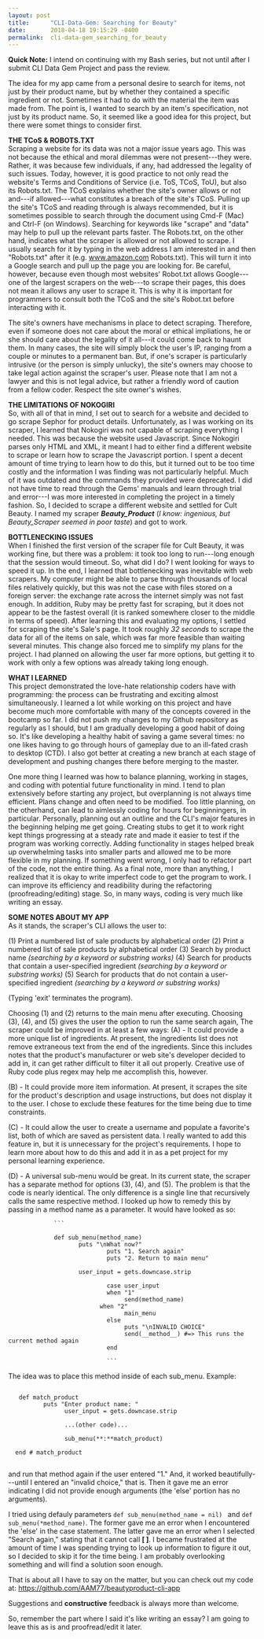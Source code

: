 ```yaml
---
layout: post
title:      "CLI-Data-Gem: Searching for Beauty"
date:       2018-04-18 19:15:29 -0400
permalink:  cli-data-gem_searching_for_beauty
---
```



**Quick Note:**
I intend on continuing with my Bash series, but not until after I submit CLI Data Gem Project and pass the review.

The idea for my app came from a personal desire to search for items, not just by their product name, but by whether they contained a specific ingredient or not. Sometimes it had to do with the material the item was made from. The point is, I wanted to search by an item's specification, not just by its product name. So, it seemed like a good idea for this project, but there were somet things to consider first.


**THE TCoS & ROBOTS.TXT** <br />
Scraping a website for its data was not a major issue years ago. This was not because the ethical and moral dilemmas were not present---they were. Rather, it was because few individuals, if any, had addressed the legality of such issues. Today, however, it is good practice to not only read the website's  Terms and Conditions of Service (i.e. ToS, TCoS, ToU), but also its Robots.txt. The TCoS explains whether the site's owner allows or not and---if allowed---what constitutes a breach of the site's TCoS. Pulling up the site's TCoS and reading through is always recommended, but it is sometimes possible to search through the document using  Cmd-F (Mac) and Ctrl-F (on Windows). Searching for keywords like "scrape" and "data" may help to pull up the relevant parts faster. The Robots.txt, on the other hand, indicates what the scraper is allowed or not allowed to scrape. I usually search for it by typing in the web address I am interested in and then "Robots.txt" after it (e.g. www.amazon.com   Robots.txt). This will turn it into a Google search and pull up the page you are looking for. Be careful, however, because even though most websites' Robot.txt allows Google---one of the largest scrapers on the web---to scrape their pages, this does not mean it allows any user to scrape it. This is why it is important for programmers to consult both the TCoS and the site's Robot.txt before interacting with it.

The site's owners have mechanisms in place to detect scraping. Therefore, even if someone  does not care about the moral or ethical impliations, he or she should care about the legality of it all---it could come back to haunt them. In many cases, the site will simply block the user's IP, ranging from a couple or minutes to a permanent ban. But, if one's scraper is particularly intrusive (or the person is simply unlucky), the site's owners may choose to take legal action against the scraper's user. Please note that I am not a lawyer and this is not legal advice, but rather a friendly word of caution from a fellow coder. Respect the site owner's wishes.

**THE LIMITATIONS OF NOKOGIRI** <br />
So, with all of that in mind, I set out to search for a website and decided to go scrape Sephor for product details. Unfortunately, as I was working on its scraper, I learned that Nokogiri was not capable of scraping everything I needed. This was because the website used Javascript. Since Nokogiri parses only HTML and XML, it meant I had to either find a different website to scrape or learn how to scrape the Javascript portion. I spent a decent amount of time trying to learn how to do this, but it turned out to be too time costly and the information I was finding was not particularly helpful. Much of it was outdated and the commands they provided were deprecated. I did not have time to read through the Gems' manuals and learn through trial and error---I was more interested in completing the project in a timely fashion. So, I decided to scrape a different website and settled for Cult Beauty. I named my scraper ***Beauty_Product*** (*I know: ingenious, but Beauty_Scraper seemed in poor taste*) and got to work.

**BOTTLENECKING ISSUES** <br />
When I finished the first version of the scraper file for Cult Beauty, it was working fine, but there was a problem: it took too long to run---long enough that the session would timeout. So, what did I do? I went looking for ways to speed it up. In the end, I learned that bottlenecking was inevitable with web scrapers. My computer might be able to parse through thousands of local files relatively quickly, but this was not the case with files stored on a foreign server: the exchange rate across the internet simply was not fast enough. In addition, Ruby may be pretty fast for scraping, but it does not appear to be the fastest overall (it is ranked somewhere closer to the middle in terms of speed). After learning this and evaluating my options, I settled for scraping the site's Sale's page. It took roughly *32 seconds* to scrape the data for all of the items on sale, which was far more feasible than waiting several minutes. This change also forced me to simplify my plans for the project. I had planned on allowing the user far more options, but getting it to work with only a few options was already taking long enough.


**WHAT I LEARNED** <br />
This project demonstrated the love-hate relationship coders have with programming: the process can be frustrating and exciting almost simultaneously. I learned a lot while working on this project and have become much more comfortable with many of the concepts covered in the bootcamp so far. I did not push my changes to my Github repository as regularly as I should, but I am gradually developing a good habit of doing so. It's like developing a healthy habit of saving a game several times: no one likes having to go through hours of gameplay due to an ill-fated crash to desktop (CTD). I also got better at creating a new branch at each stage of development and pushing changes there before merging to the master.

One more thing I learned was how to balance planning, working in stages, and coding with potential future functionality in mind. I tend to plan extensively before starting any project, but overplanning is not always time efficient. Plans change and often need to be modified. Too little planning, on the otherhand, can lead to aimlessly coding for hours for beginningers, in particular. Personally, planning out an outline and the CLI's major features in the beginning helping me get going. Creating stubs to get it to work right kept things progressing at a steady rate and made it easier to test if the  program was working correctly. Adding functionality in stages helped break up overwhelming tasks into smaller parts and allowed me to be more flexible in my planning. If something went wrong, I only had to refactor part of the code, not the entire thing. As a final note, more than anything, I realized that it is okay to write imperfect code to get the program to work. I can improve its efficiency and readibility during the refactoring (proofreading/editing) stage. So, in many ways, coding is very much like writing an essay.


**SOME NOTES ABOUT MY APP** <br />
As it stands, the scraper's CLI allows the user to:

(1) Print a numbered list of sale products by alphabetical order
(2) Print a numbered list of sale products by alphabetical order
(3) Search by product name *(searching by a keyword or substring works)*
(4) Search for products that contain a user-specified ingredient *(searching by a keyword or substring works)*
(5) Search for products that do not contain a user-specified ingredient *(searching by a keyword or substring works)*

(Typing 'exit' terminates the program).

Choosing (1) and (2) returns to the main menu after executing.
Choosing (3), (4), and (5) gives the user the option to run the same search again, 
The scraper could be improved in at least a few ways:
(A) - It could provide a more unique list of ingredients.
         At present, the ingredients list does not remove extraneous text from the end of the ingredients. Since this includes
				 notes that the product's manufacturer or web site's developer decided to add in, it can get rather difficult to filter it
				 all out properly. Creative use of Ruby code plus regex may help me accomplish this, however.
				 
(B) - It could provide more item information.
         At present, it scrapes the site for the product's description and usage instructions, but does not display it to the
				 user. I chose to exclude these features for the time being due to time constraints.
				 
(C) - It could allow the user to create a username and populate a favorite's list, both of which are saved as persistent data.
         I really wanted to add this feature in, but it is unnecessary for the project's requirements. I hope to learn more about
				 how to do this and add it in as a pet project for my personal learning experience.
				 
(D) - A universal sub-menu would be great.
         In its current state, the scraper has a separate method for options (3), (4), and (5). The problem is that the code is nearly identical. The only difference is a single line that recursively calls the same respective method. I looked up how to remedy this by passing in a method name as a parameter. It would have looked as so:

				 
				 ```
				 
				 def sub_menu(method_name)
				        puts "\nWhat now?"
								puts "1. Search again"
								puts "2. Return to main menu"
								
				        user_input = gets.downcase.strip
								
								case user_input
								when "1"
								     send(method_name)
							  when "2"
								     main_menu
								else
								     puts "\nINVALID CHOICE"
								     send(__method__) #=> This runs the current method again
								end
								
								```
								
The idea was to place this method inside of each sub_menu.
Example:
```

   def match_product
	      puts "Enter product name: "
				user_input = gets.downcase.strip
				
				...(other code)...
				
				sub_menu(**:**match_product)
				
  end # match_product
   
```

and run that method again if the user entered "1." And, it worked beautifully---until I entered an "invalid choice," that is. Then it gave me an error indicating I did not provide enough arguments (the 'else' portion has no arguments).

I tried using defauly parameters `def sub_menu(method_name = nil) `  and  `def sub_menu(*method_name)`.
The former gave me an error when I encountered the 'else' in the case statement. The latter gave me an error when I selected "Search again," stating that it cannot call **[ ]**. I became frustrated at the amount of time I was spending trying to look up information to figure it out, so I decided to skip it for the time being. I am probably overlooking something and will find a solution soon enough.


That is about all I have to say on the matter, but you can check out my code at: https://github.com/AAM77/beautyproduct-cli-app

Suggestions and **constructive** feedback is always more than welcome.


So, remember the part where I said it's like writing an essay?
I am going to leave this as is and proofread/edit it later.

